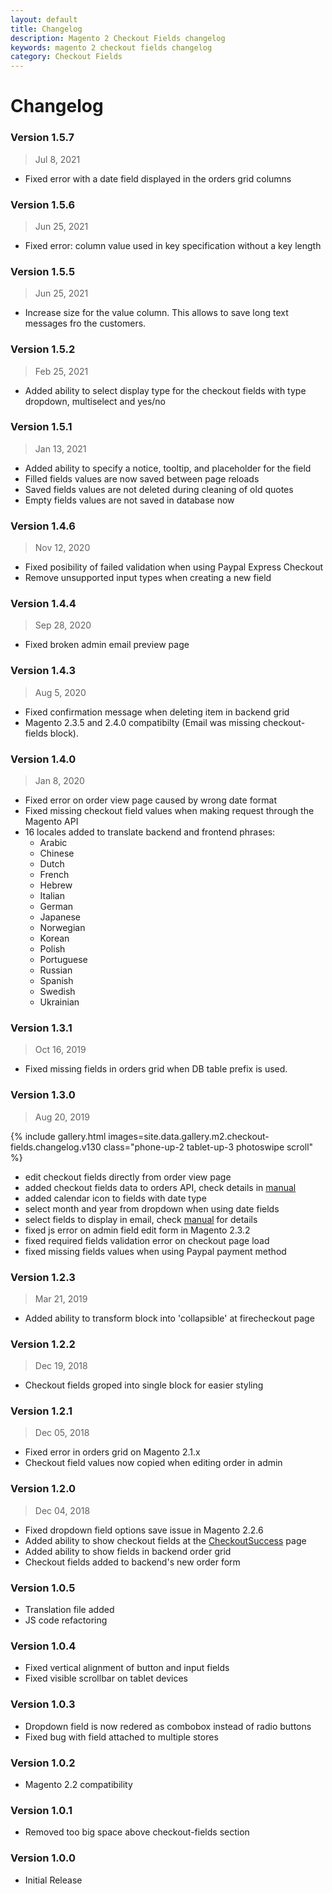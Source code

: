 ```yaml
---
layout: default
title: Changelog
description: Magento 2 Checkout Fields changelog
keywords: magento 2 checkout fields changelog
category: Checkout Fields
---
```


# Changelog

### Version 1.5.7

> Jul 8, 2021

 -  Fixed error with a date field displayed in the orders grid columns

### Version 1.5.6

> Jun 25, 2021

 -  Fixed error: column value used in key specification without a key length

### Version 1.5.5

> Jun 25, 2021

 -  Increase size for the value column. This allows to save long text messages
    fro the customers.

### Version 1.5.2

> Feb 25, 2021

 -  Added ability to select display type for the checkout fields with type
 dropdown, multiselect and yes/no

### Version 1.5.1

> Jan 13, 2021

 -  Added ability to specify a notice, tooltip, and placeholder for the field
 -  Filled fields values are now saved between page reloads
 -  Saved fields values are not deleted during cleaning of old quotes
 -  Empty fields values are not saved in database now

### Version 1.4.6

> Nov 12, 2020

 -  Fixed posibility of failed validation when using Paypal Express Checkout
 -  Remove unsupported input types when creating a new field

### Version 1.4.4

> Sep 28, 2020

 -  Fixed broken admin email preview page

### Version 1.4.3

> Aug 5, 2020

 -  Fixed confirmation message when deleting item in backend grid
 -  Magento 2.3.5 and 2.4.0 compatibilty (Email was missing checkout-fields block).

### Version 1.4.0

> Jan 8, 2020

 -  Fixed error on order view page caused by wrong date format
 -  Fixed missing checkout field values when making request through the Magento API
 -  16 locales added to translate backend and frontend phrases:
    - Arabic
    - Chinese
    - Dutch
    - French
    - Hebrew
    - Italian
    - German
    - Japanese
    - Norwegian
    - Korean
    - Polish
    - Portuguese
    - Russian
    - Spanish
    - Swedish
    - Ukrainian

### Version 1.3.1

> Oct 16, 2019

 -  Fixed missing fields in orders grid when DB table prefix is used.

### Version 1.3.0

> Aug 20, 2019

{% include gallery.html images=site.data.gallery.m2.checkout-fields.changelog.v130 class="phone-up-2 tablet-up-3 photoswipe scroll" %}

 -  edit checkout fields directly from order view page
 -  added checkout fields data to orders API, check details in [manual](/m2/extensions/checkout-fields/usage/#get-fields-values-in-orders-api)
 -  added calendar icon to fields with date type
 -  select month and year from dropdown when using date fields
 -  select fields to display in email, check [manual](/m2/extensions/checkout-fields/usage/#display-fields-in-order-email) for details
 -  fixed js error on admin field edit form in Magento 2.3.2
 -  fixed required fields validation error on checkout page load
 -  fixed missing fields values when using Paypal payment method

### Version 1.2.3

> Mar 21, 2019

 -  Added ability to transform block into 'collapsible' at firecheckout page

### Version 1.2.2

> Dec 19, 2018

 -  Checkout fields groped into single block for easier styling

### Version 1.2.1

> Dec 05, 2018

 -  Fixed error in orders grid on Magento 2.1.x
 -  Checkout field values now copied when editing order in admin

### Version 1.2.0

> Dec 04, 2018

 -  Fixed dropdown field options save issue in Magento 2.2.6
 -  Added ability to show checkout fields at the
    [CheckoutSuccess](/m2/extensions/checkout-success/) page
 -  Added ability to show fields in backend order grid
 -  Checkout fields added to backend's new order form

### Version 1.0.5

 -  Translation file added
 -  JS code refactoring

### Version 1.0.4

 -  Fixed vertical alignment of button and input fields
 -  Fixed visible scrollbar on tablet devices

### Version 1.0.3

 -  Dropdown field is now redered as combobox instead of radio buttons
 -  Fixed bug with field attached to multiple stores

### Version 1.0.2

 -  Magento 2.2 compatibility

### Version 1.0.1

 -  Removed too big space above checkout-fields section

### Version 1.0.0

 -  Initial Release
